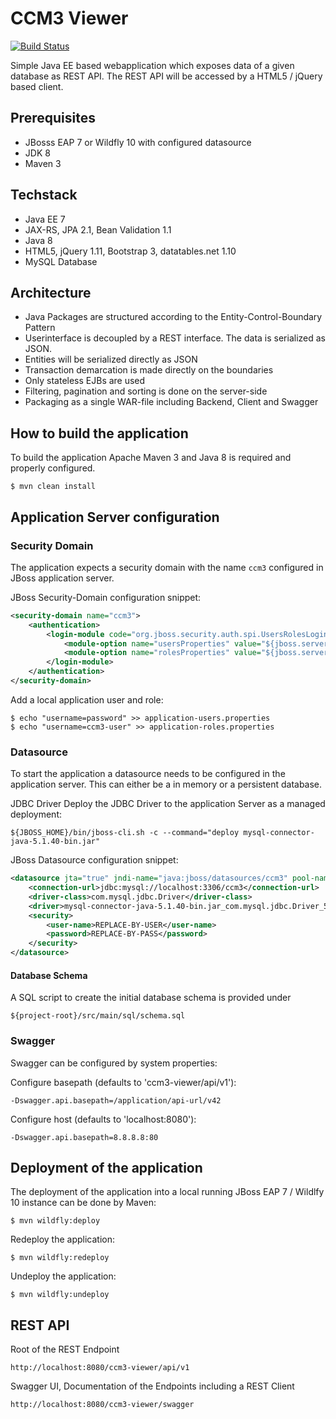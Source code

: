CCM3 Viewer
===========
[![Build Status](https://travis-ci.org/puzzle/ccm3.svg?branch=master)](https://travis-ci.org/puzzle/ccm3)

Simple Java EE based webapplication which exposes data of a given
database as REST API. The REST API will be accessed by a HTML5 / jQuery
based client.

## Prerequisites
* JBosss EAP 7 or Wildfly 10 with configured datasource
* JDK 8
* Maven 3

## Techstack
* Java EE 7
* JAX-RS, JPA 2.1, Bean Validation 1.1
* Java 8
* HTML5, jQuery 1.11, Bootstrap 3, datatables.net 1.10
* MySQL Database

## Architecture
* Java Packages are structured according to the Entity-Control-Boundary Pattern
* Userinterface is decoupled by a REST interface. The data is serialized as JSON.
* Entities will be serialized directly as JSON
* Transaction demarcation is made directly on the boundaries
* Only stateless EJBs are used
* Filtering, pagination and sorting is done on the server-side
* Packaging as a single WAR-file including Backend, Client and Swagger

## How to build the application
To build the application Apache Maven 3 and Java 8 is required and
properly configured.
```
$ mvn clean install
```

## Application Server configuration

### Security Domain
The application expects a security domain with the name `ccm3` configured in JBoss application server.

JBoss Security-Domain configuration snippet:
```xml
<security-domain name="ccm3">
    <authentication>
        <login-module code="org.jboss.security.auth.spi.UsersRolesLoginModule" flag="required">
            <module-option name="usersProperties" value="${jboss.server.config.dir}/application-users.properties"/>
            <module-option name="rolesProperties" value="${jboss.server.config.dir}/application-roles.properties"/>
        </login-module>
    </authentication>
</security-domain>
```

Add a local application user and role:
```
$ echo "username=password" >> application-users.properties
$ echo "username=ccm3-user" >> application-roles.properties
```

### Datasource
To start the application a datasource needs to be configured in the
application server. This can either be a in memory or a persistent
database.
    
JDBC Driver
Deploy the JDBC Driver to the application Server as a managed deployment:
```
${JBOSS_HOME}/bin/jboss-cli.sh -c --command="deploy mysql-connector-java-5.1.40-bin.jar"
```

JBoss Datasource configuration snippet:
```xml
<datasource jta="true" jndi-name="java:jboss/datasources/ccm3" pool-name="ccm3" enabled="true" use-ccm="true" statistics-enabled="false">
    <connection-url>jdbc:mysql://localhost:3306/ccm3</connection-url>
    <driver-class>com.mysql.jdbc.Driver</driver-class>
    <driver>mysql-connector-java-5.1.40-bin.jar_com.mysql.jdbc.Driver_5_1</driver>
    <security>
        <user-name>REPLACE-BY-USER</user-name>
        <password>REPLACE-BY-PASS</password>
    </security>
</datasource>
```

#### Database Schema
A SQL script to create the initial database schema is provided under
```
${project-root}/src/main/sql/schema.sql
```

### Swagger
Swagger can be configured by system properties:

Configure basepath (defaults to 'ccm3-viewer/api/v1'):
```
-Dswagger.api.basepath=/application/api-url/v42
```

Configure host (defaults to 'localhost:8080'):
```
-Dswagger.api.basepath=8.8.8.8:80
```

## Deployment of the application
The deployment of the application into a local running JBoss EAP 7 /
Wildlfy 10 instance can be done by Maven:
```
$ mvn wildfly:deploy
```

Redeploy the application:
```
$ mvn wildfly:redeploy
```

Undeploy the application:
```
$ mvn wildfly:undeploy
```

## REST API
Root of the REST Endpoint
```
http://localhost:8080/ccm3-viewer/api/v1
```

Swagger UI, Documentation of the Endpoints including a REST Client
```
http://localhost:8080/ccm3-viewer/swagger
```
